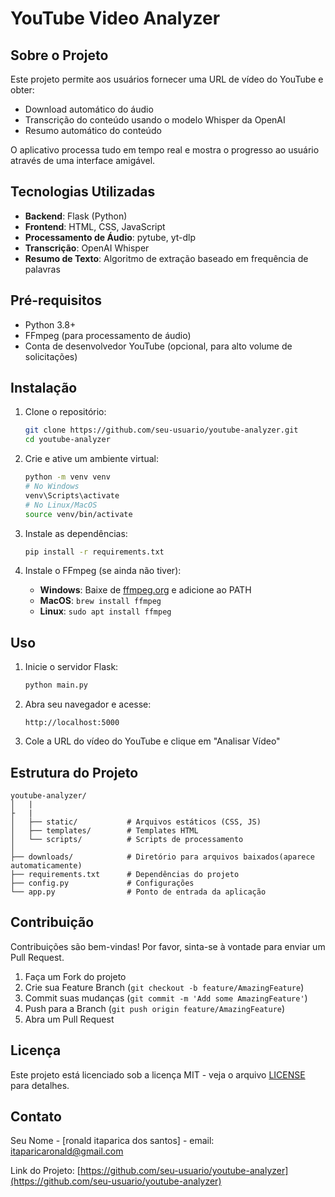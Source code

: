 # YouTube Video Analyzer

## Sobre o Projeto

Este projeto permite aos usuários fornecer uma URL de vídeo do YouTube e obter:
- Download automático do áudio
- Transcrição do conteúdo usando o modelo Whisper da OpenAI
- Resumo automático do conteúdo

O aplicativo processa tudo em tempo real e mostra o progresso ao usuário através de uma interface amigável.

## Tecnologias Utilizadas

- **Backend**: Flask (Python)
- **Frontend**: HTML, CSS, JavaScript
- **Processamento de Áudio**: pytube, yt-dlp
- **Transcrição**: OpenAI Whisper
- **Resumo de Texto**: Algoritmo de extração baseado em frequência de palavras

## Pré-requisitos

- Python 3.8+
- FFmpeg (para processamento de áudio)
- Conta de desenvolvedor YouTube (opcional, para alto volume de solicitações)

## Instalação

1. Clone o repositório:
   ```bash
   git clone https://github.com/seu-usuario/youtube-analyzer.git
   cd youtube-analyzer
   ```

2. Crie e ative um ambiente virtual:
   ```bash
   python -m venv venv
   # No Windows
   venv\Scripts\activate
   # No Linux/MacOS
   source venv/bin/activate
   ```

3. Instale as dependências:
   ```bash
   pip install -r requirements.txt
   ```

4. Instale o FFmpeg (se ainda não tiver):
   - **Windows**: Baixe de [ffmpeg.org](https://ffmpeg.org/download.html) e adicione ao PATH
   - **MacOS**: `brew install ffmpeg`
   - **Linux**: `sudo apt install ffmpeg`

## Uso

1. Inicie o servidor Flask:
   ```bash
   python main.py
   ```

2. Abra seu navegador e acesse:
   ```
   http://localhost:5000
   ```

3. Cole a URL do vídeo do YouTube e clique em "Analisar Vídeo"

## Estrutura do Projeto

```
youtube-analyzer/
│   |
├   |
│   ├── static/           # Arquivos estáticos (CSS, JS)
│   ├── templates/        # Templates HTML
│   └── scripts/          # Scripts de processamento
│
├── downloads/            # Diretório para arquivos baixados(aparece automaticamente)
├── requirements.txt      # Dependências do projeto
├── config.py             # Configurações
└── app.py                # Ponto de entrada da aplicação
```

## Contribuição

Contribuições são bem-vindas! Por favor, sinta-se à vontade para enviar um Pull Request.

1. Faça um Fork do projeto
2. Crie sua Feature Branch (`git checkout -b feature/AmazingFeature`)
3. Commit suas mudanças (`git commit -m 'Add some AmazingFeature'`)
4. Push para a Branch (`git push origin feature/AmazingFeature`)
5. Abra um Pull Request

## Licença

Este projeto está licenciado sob a licença MIT - veja o arquivo [LICENSE](LICENSE) para detalhes.

## Contato

Seu Nome - [ronald itaparica dos santos] - email: itaparicaronald@gmail.com

Link do Projeto: [https://github.com/seu-usuario/youtube-analyzer](https://github.com/seu-usuario/youtube-analyzer)
